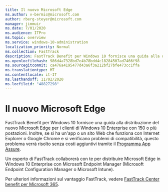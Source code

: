 ```yaml
---
title: Il nuovo Microsoft Edge
ms.author: v-bermic@microsoft.com
author: rberg-steyer@microsoft.com
manager: jimmuir
ms.date: 7/01/2020
ms.audience: ITPro
ms.topic: overview
ms.service: windows-10-administration
localization_priority: Normal
ms.collection: FastTrack
description: FastTrack Benefit per Windows 10 fornisce una guida alla distribuzione del nuovo Microsoft Edge per i clienti di Windows 10 Enterprise con 150 o più postazioni.
ms.openlocfilehash: 986d4a7328bd7e4b78bdd4c18284507ad7466f98
ms.sourcegitcommit: ca476a4195477d43a6f3a212bf27bfe473cc1ffa
ms.translationtype: MT
ms.contentlocale: it-IT
ms.lasthandoff: 11/02/2020
ms.locfileid: "48827298"
---
```

# <a name="the-new-microsoft-edge"></a>Il nuovo Microsoft Edge

FastTrack Benefit per Windows 10 fornisce una guida alla distribuzione del nuovo Microsoft Edge per i clienti di Windows 10 Enterprise con 150 o più postazioni. Inoltre, se si ha un'app o un sito Web che funziona con Internet Explorer o Google Chrome e si verificano problemi di compatibilità, questo problema verrà risolto senza costi aggiuntivi tramite il [Programma App Assure](Win-10-app-assure.md).

Un esperto di FastTrack collaborerà con te per distribuire Microsoft Edge in Windows 10 Enterprise con Microsoft Endpoint Manager (Microsoft Endpoint Configuration Manager o Microsoft Intune).

Per ulteriori informazioni sul vantaggio FastTrack, vedere [FastTrack Center benefit per Microsoft 365](introduction.md).
